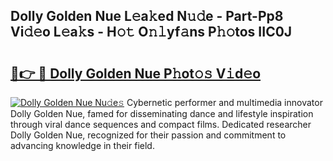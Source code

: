 ## Dolly Golden Nue L𝚎a𝚔ed N𝚞𝚍e - Part-Pp8 Vi𝚍𝚎o L𝚎a𝚔s - H𝚘𝚝 O𝚗𝚕yf𝚊ns P𝚑𝚘tos IIC0J

# <h2><a href="http://kf7zky.oniu.top/?m=Dolly+Golden+Nue">🔗👉 🔴 Dolly Golden Nue P𝚑ot𝚘𝚜 V𝚒d𝚎o</a></h2>

[![Dolly Golden Nue Nu𝚍e𝚜](https://i.imgur.com/0qMVB7G.gif)](http://kf7zky.oniu.top/?m=Dolly+Golden+Nue)
Cybernetic performer and multimedia innovator Dolly Golden Nue, famed for disseminating dance and lifestyle inspiration through viral dance sequences and compact films. Dedicated researcher Dolly Golden Nue, recognized for their passion and commitment to advancing knowledge in their field.  
